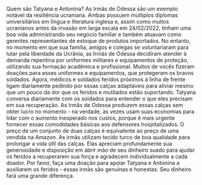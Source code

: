 Quem são Tatyana e Antonina? As Irmãs de Odessa são um exemplo notável da resiliência ucraniana. Ambas possuem múltiplos diplomas universitários em língua e literatura inglesa e, assim como muitos ucranianos antes da invasão em larga escala em 24/02/2022, tinham uma boa vida administrando seu negócio familiar e também atuavam como gerentes representantes de estoque de produtos importados. No entanto, no momento em que sua família, amigos e colegas se voluntariaram para lutar pela liberdade da Ucrânia, as Irmãs de Odessa decidiram atender à demanda repentina por uniformes militares e equipamentos de proteção, utilizando sua formação acadêmica e profissional. Muitos de vocês fizeram doações para esses uniformes e equipamentos, que protegeram os bravos soldados. Agora, médicos e soldados feridos próximos à linha de frente ligam diariamente pedindo por essas calças adaptáveis para aliviar mesmo que um pouco da dor que os feridos e mutilados estão suportando. Tatyana conversa diariamente com os soldados para entender o que eles precisam em sua recuperação.
As Irmãs de Odessa produzem essas calças sem obter lucro no momento - na verdade, às vezes usam suas economias para lidar com o aumento inesperado nos custos, porque é mais urgente fornecer essas comodidades básicas aos defensores hospitalizados. O preço de um conjunto de duas calças é equivalente ao preço de uma vendida na Amazon. As irmãs utilizam tecido turco de boa qualidade para prolongar a vida útil das calças. Elas apreciam profundamente sua generosidade e disposição em abrir mão de seu dinheiro suado para ajudar os feridos a recuperarem sua força e agradecem individualmente a cada doador. Por favor, faça uma doação para apoiar Tatyana e Antonina a auxiliarem os feridos - essas irmãs são genuínas e honestas. Seu dinheiro fará uma grande diferença.
